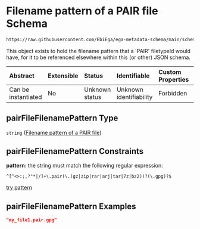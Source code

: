 # Filename pattern of a PAIR file Schema

```txt
https://raw.githubusercontent.com/EbiEga/ega-metadata-schema/main/schemas/EGA.common-definitions.json#/definitions/pairFileFilenamePattern
```

This object exists to hold the filename pattern that a 'PAIR' filetypeId would have, for it to be referenced elsewhere within this (or other) JSON schema.

| Abstract            | Extensible | Status         | Identifiable            | Custom Properties | Additional Properties | Access Restrictions | Defined In                                                                                           |
| :------------------ | :--------- | :------------- | :---------------------- | :---------------- | :-------------------- | :------------------ | :--------------------------------------------------------------------------------------------------- |
| Can be instantiated | No         | Unknown status | Unknown identifiability | Forbidden         | Allowed               | none                | [EGA.common-definitions.json\*](../../../schemas/EGA.common-definitions.json "open original schema") |

## pairFileFilenamePattern Type

`string` ([Filename pattern of a PAIR file](ega-12-definitions-filename-pattern-of-a-pair-file.md))

## pairFileFilenamePattern Constraints

**pattern**: the string must match the following regular expression:&#x20;

```regexp
^[^<>:;,?"*|/]+\.pair(\.(gz|zip|rar|arj|tar|7z|bz2))?(\.gpg)?$
```

[try pattern](https://regexr.com/?expression=%5E%5B%5E%3C%3E%3A%3B%2C%3F%22*%7C%2F%5D%2B%5C.pair\(%5C.\(gz%7Czip%7Crar%7Carj%7Ctar%7C7z%7Cbz2\)\)%3F\(%5C.gpg\)%3F%24 "try regular expression with regexr.com")

## pairFileFilenamePattern Examples

```json
"my_file1.pair.gpg"
```
